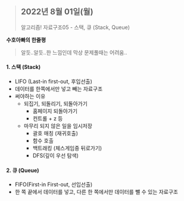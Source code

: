 > ## 2022년 8월 01일(월)
>
> 알고리즘! 자료구조05 - 스택, 큐 (Stack, Queue)



**수호아빠의 한줄평**

>  알듯..알듯..한 느낌인데 막상 문제풀때는 어려움..



#### 1. 스택 (Stack)

- LIFO (Last-in first-out, 후입선출)
- 데이터를 한쪽에서만 넣고 빼는 자료구조
- 써야하는 이유
  - 되집기, 되돌리기, 되돌아가기
    - 홈페이지 되돌아가기
    - 컨트롤 + z 등
  - 마무리 되지 않은 일을 임시저장
    - 괄호 매칭 (재귀호출)
    - 함수 호출
    - 백트래킹 (체스게임중 뒤로가기)
    - DFS(깊이 우선 탐색)



#### 2. 큐 (Queue)

- FIFO(First-in First-out, 선입선출)
- 한 쪽 끝에서 데이터를 넣고, 다른 한 쪽에서만 데이터를 뺄 수 있는 자료구조

